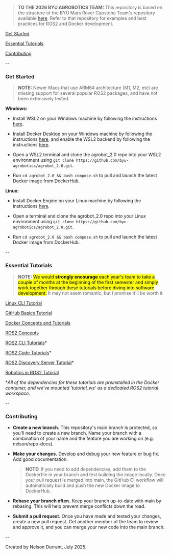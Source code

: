 > **TO THE 2026 BYU AGROBOTICS TEAM:** This repository is based on the structure of the BYU Mars Rover Capstone Team's repository available [here](https://github.com/snelsondurrant/marsrover_2.0). Refer to that repository for examples and best practices for ROS2 and Docker development.

[Get Started](https://github.com/byu-agrobotics/agrobot_2.0?tab=readme-ov-file#get-started)

[Essential Tutorials](https://github.com/byu-agrobotics/agrobot_2.0?tab=readme-ov-file#essential-tutorials)

[Contributing](https://github.com/byu-agrobotics/agrobot_2.0?tab=readme-ov-file#contributing)

--

### Get Started

> **NOTE:** Newer Macs that use ARM64 architecture (M1, M2, etc) are missing support for several popular ROS2 packages, and have not been extensively tested.

**Windows:**

- Install WSL2 on your Windows machine by following the instructions [here](https://docs.microsoft.com/en-us/windows/wsl/install).

- Install Docker Desktop on your Windows machine by following the instructions [here](https://docs.docker.com/desktop/), and enable the WSL2 backend by following the instructions [here](https://docs.docker.com/desktop/windows/wsl/).

- Open a WSL2 terminal and clone the agrobot_2.0 repo into your WSL2 environment using `git clone https://github.com/byu-agrobotics/agrobot_2.0.git`.

- Run `cd agrobot_2.0 && bash compose.sh` to pull and launch the latest Docker image from DockerHub.

**Linux:**

- Install Docker Engine on your Linux machine by following the instructions [here](https://docs.docker.com/engine/install/ubuntu/).

- Open a terminal and clone the agrobot_2.0 repo into your Linux environment using `git clone https://github.com/byu-agrobotics/agrobot_2.0.git`.

- Run `cd agrobot_2.0 && bash compose.sh` to pull and launch the latest Docker image from DockerHub.

--

### Essential Tutorials

> **NOTE:** <mark>We would **strongly encourage** each year's team to take a couple of months at the beginning of the first semester and simply work together through these tutorials before diving into software development.</mark> It may not seem romantic, but I promise it'll be worth it.

[Linux CLI Tutorial](https://linuxjourney.com/lesson/the-shell)

[GitHub Basics Tutorial](https://docs.github.com/en/get-started/start-your-journey/hello-world)

[Docker Concepts and Tutorials](https://docs.docker.com/get-started/introduction/whats-next/)

[ROS2 Concepts](https://docs.ros.org/en/humble/Concepts/Basic.html)

[ROS2 CLI Tutorials](https://docs.ros.org/en/humble/Tutorials/Beginner-CLI-Tools.html)*

[ROS2 Code Tutorials](https://docs.ros.org/en/humble/Tutorials/Beginner-Client-Libraries.html)*

[ROS2 Discovery Server Tutorial](https://docs.ros.org/en/humble/Tutorials/Advanced/Discovery-Server/Discovery-Server.html)*

[Robotics in ROS2 Tutorial](https://github.com/henki-robotics/robotics_essentials_ros2/tree/main)

**All of the dependencies for these tutorials are preinstalled in the Docker container, and we've mounted 'tutorial_ws' as a dedicated ROS2 tutorial workspace.*

--

### Contributing

- **Create a new branch.** This repository's main branch is protected, so you'll need to create a new branch. Name your branch with a combination of your name and the feature you are working on (e.g. nelson/repo-docs).

- **Make your changes.** Develop and debug your new feature or bug fix. Add good documentation.

    > **NOTE:** If you need to add dependencies, add them to the Dockerfile in your branch and test building the image locally. Once your pull request is merged into main, the GitHub CI workflow will automatically build and push the new Docker image to DockerHub.

- **Rebase your branch often.** Keep your branch up-to-date with main by rebasing. This will help prevent merge conflicts down the road.

- **Submit a pull request.** Once you have made and tested your changes, create a new pull request. Get another member of the team to review and approve it, and you can merge your new code into the main branch.

--

Created by Nelson Durrant, July 2025.
